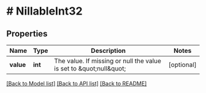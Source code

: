 # # NillableInt32

## Properties

Name | Type | Description | Notes
------------ | ------------- | ------------- | -------------
**value** | **int** | The value. If missing or null the value is set to \&quot;null\&quot; | [optional]

[[Back to Model list]](../../README.md#models) [[Back to API list]](../../README.md#endpoints) [[Back to README]](../../README.md)
